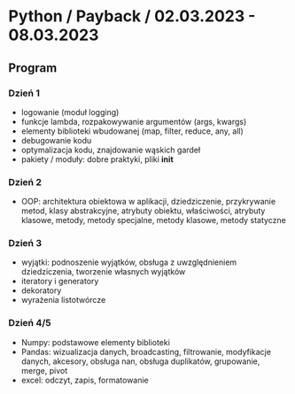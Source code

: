 # Python / Payback / 02.03.2023 - 08.03.2023

## Program

### Dzień 1
- logowanie (moduł logging)
- funkcje lambda, rozpakowywanie argumentów (args, kwargs)
- elementy biblioteki wbudowanej (map, filter, reduce, any, all)
- debugowanie kodu
- optymalizacja kodu, znajdowanie wąskich gardeł
- pakiety / moduły: dobre praktyki, pliki __init__

### Dzień 2
- OOP: architektura obiektowa w aplikacji, dziedziczenie, przykrywanie metod, klasy abstrakcyjne, atrybuty obiektu, właściwości, atrybuty klasowe, metody, metody specjalne, metody klasowe, metody statyczne

### Dzień 3
- wyjątki: podnoszenie wyjątków, obsługa z uwzględnieniem dziedziczenia, tworzenie własnych wyjątków
- iteratory i generatory
- dekoratory
- wyrażenia listotwórcze

### Dzień 4/5
- Numpy: podstawowe elementy biblioteki
- Pandas: wizualizacja danych, broadcasting, filtrowanie, modyfikacje danych, akcesory, obsługa nan, obsługa duplikatów, grupowanie, merge, pivot
- excel: odczyt, zapis, formatowanie